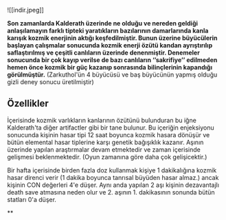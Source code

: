 ![[indir.jpeg]]

**Son zamanlarda Kalderath üzerinde ne olduğu ve nereden geldiği anlaşılamayın farklı tipteki yaratıkların bazılarının damarlarında kanla karışık kozmik enerjinin aktığı keşfedilmiştir. Bunun üzerine büyücülerin başlayan çalışmalar sonucunda kozmik enerji özütü kandan ayrıştırılıp saflaştırılmış ve çeşitli canlıların üzerinde denenmiştir. Denemeler sonucunda bir çok kayıp verilse de bazı canlıların ‘’sakrifiye’’ edilmeden hemen önce kozmik bir güç kazanıp sonrasında bilinçlerinin kapandığı görülmüştür.**
(Zarkuthol'ün 4 büyücüsü ve baş büyücünün yapmış olduğu gizli deney sonucu üretilmiştir)

## Özellikler 


İçerisinde kozmik varlıkların kanlarının özütünü bulunduran bu iğne Kalderath'ta diğer artifactler gibi bir tane bulunur. Bu içeriğin enjeksiyonu sonucunda kişinin hasar tipi 12 saat boyunca kozmik hasara dönüşür ve bütün elemental hasar tiplerine karşı genetik bağışıklık kazanır. Aşının üzerinde yapılan araştırmalar devam etmektedir ve zaman içerisinde gelişmesi beklenmektedir. (Oyun zamanına göre daha çok gelişicektir.)

Bir hafta içerisinde birden fazla doz kullanmak kişiye 1 dakikalığına kozmik hasar direnci verir (1 dakika boyunca tanrısal büyüden hasar almaz.) ancak kişinin CON değerleri 4'e düşer. Aynı anda yapılan 2 aşı kişinin dezavantajlı death save atmasına neden olur ve 2. aşının 1. dakikasının sonunda bütün statları 0'a düşer. 

**
